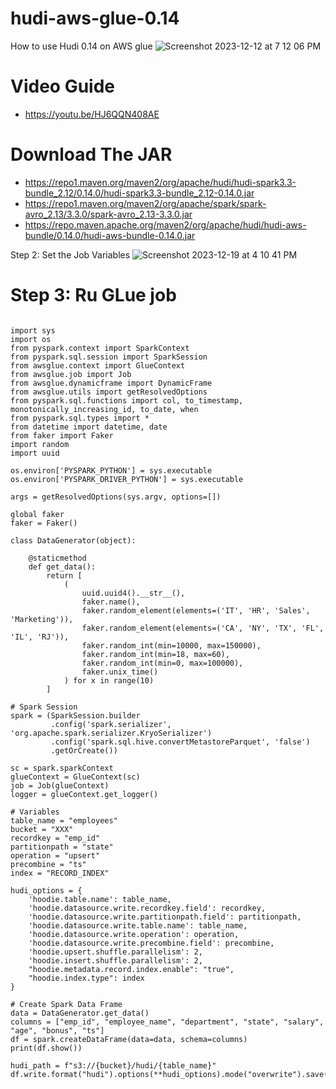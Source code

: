# hudi-aws-glue-0.14
How to use Hudi 0.14 on AWS glue
![Screenshot 2023-12-12 at 7 12 06 PM](https://github.com/soumilshah1995/hudi-aws-glue-0.14/assets/39345855/526eab16-a37f-4ca3-b6db-98ab267a48b2)


# Video Guide 
* https://youtu.be/HJ6QQN408AE



# Download The JAR 
* https://repo1.maven.org/maven2/org/apache/hudi/hudi-spark3.3-bundle_2.12/0.14.0/hudi-spark3.3-bundle_2.12-0.14.0.jar
* https://repo1.maven.org/maven2/org/apache/spark/spark-avro_2.13/3.3.0/spark-avro_2.13-3.3.0.jar
* https://repo.maven.apache.org/maven2/org/apache/hudi/hudi-aws-bundle/0.14.0/hudi-aws-bundle-0.14.0.jar

Step 2: Set the Job Variables 
![Screenshot 2023-12-19 at 4 10 41 PM](https://github.com/soumilshah1995/hudi-aws-glue-0.14/assets/39345855/e50564a0-38d2-41e6-bd37-92d284f36d6e)


# Step  3: Ru GLue job 

```

import sys
import os
from pyspark.context import SparkContext
from pyspark.sql.session import SparkSession
from awsglue.context import GlueContext
from awsglue.job import Job
from awsglue.dynamicframe import DynamicFrame
from awsglue.utils import getResolvedOptions
from pyspark.sql.functions import col, to_timestamp, monotonically_increasing_id, to_date, when
from pyspark.sql.types import *
from datetime import datetime, date
from faker import Faker
import random
import uuid

os.environ['PYSPARK_PYTHON'] = sys.executable
os.environ['PYSPARK_DRIVER_PYTHON'] = sys.executable

args = getResolvedOptions(sys.argv, options=[])

global faker
faker = Faker()

class DataGenerator(object):

    @staticmethod
    def get_data():
        return [
            (
                uuid.uuid4().__str__(),
                faker.name(),
                faker.random_element(elements=('IT', 'HR', 'Sales', 'Marketing')),
                faker.random_element(elements=('CA', 'NY', 'TX', 'FL', 'IL', 'RJ')),
                faker.random_int(min=10000, max=150000),
                faker.random_int(min=18, max=60),
                faker.random_int(min=0, max=100000),
                faker.unix_time()
            ) for x in range(10)
        ]

# Spark Session
spark = (SparkSession.builder
         .config('spark.serializer', 'org.apache.spark.serializer.KryoSerializer')
         .config('spark.sql.hive.convertMetastoreParquet', 'false')
         .getOrCreate())

sc = spark.sparkContext
glueContext = GlueContext(sc)
job = Job(glueContext)
logger = glueContext.get_logger()

# Variables
table_name = "employees"
bucket = "XXX"
recordkey = "emp_id"
partitionpath = "state"
operation = "upsert"
precombine = "ts"
index = "RECORD_INDEX"

hudi_options = {
    'hoodie.table.name': table_name,
    'hoodie.datasource.write.recordkey.field': recordkey,
    'hoodie.datasource.write.partitionpath.field': partitionpath,
    'hoodie.datasource.write.table.name': table_name,
    'hoodie.datasource.write.operation': operation,
    'hoodie.datasource.write.precombine.field': precombine,
    'hoodie.upsert.shuffle.parallelism': 2,
    'hoodie.insert.shuffle.parallelism': 2,
    "hoodie.metadata.record.index.enable": "true",
    "hoodie.index.type": index
}

# Create Spark Data Frame
data = DataGenerator.get_data()
columns = ["emp_id", "employee_name", "department", "state", "salary", "age", "bonus", "ts"]
df = spark.createDataFrame(data=data, schema=columns)
print(df.show())

hudi_path = f"s3://{bucket}/hudi/{table_name}"
df.write.format("hudi").options(**hudi_options).mode("overwrite").save(hudi_path)


```
